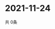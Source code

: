 # 2021-11-24
  共 0条

  <!-- BEGIN -->
  <!-- 最后更新时间Wed Nov 24 2021 03:03:50 GMT+0000 (Coordinated Universal Time) -->
  
  <!-- END -->
  
  